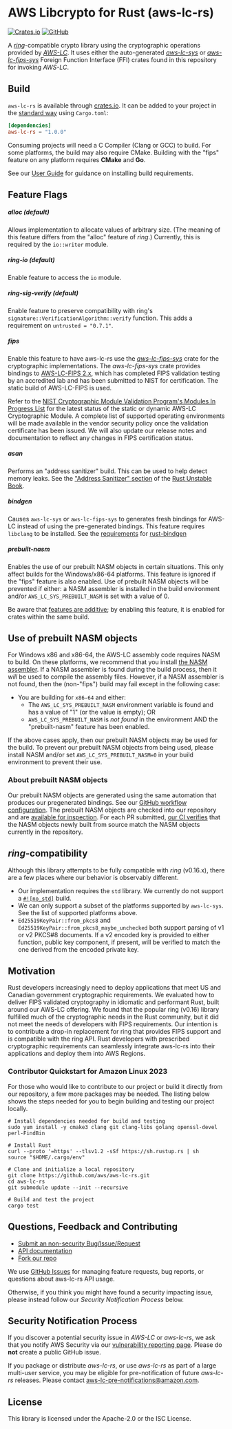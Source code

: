 # AWS Libcrypto for Rust (aws-lc-rs)

[![Crates.io](https://img.shields.io/crates/v/aws-lc-rs.svg)](https://crates.io/crates/aws-lc-rs)
[![GitHub](https://img.shields.io/badge/GitHub-aws%2Faws--lc--rs-blue)](https://github.com/aws/aws-lc-rs)

A [*ring*](https://github.com/briansmith/ring)-compatible crypto library using the cryptographic
operations provided by [*AWS-LC*](https://github.com/aws/aws-lc). It uses either the
auto-generated [*aws-lc-sys*](https://crates.io/crates/aws-lc-sys) or
[*aws-lc-fips-sys*](https://crates.io/crates/aws-lc-fips-sys)
Foreign Function Interface (FFI) crates found in this repository for invoking *AWS-LC*.

## Build

`aws-lc-rs` is available through [crates.io](https://crates.io/crates/aws-lc-rs). It can
be added to your project in the [standard way](https://doc.rust-lang.org/cargo/reference/specifying-dependencies.html)
using `Cargo.toml`:

```toml
[dependencies]
aws-lc-rs = "1.0.0"
```

Consuming projects will need a C Compiler (Clang or GCC) to build.
For some platforms, the build may also require CMake.
Building with the "fips" feature on any platform requires **CMake** and **Go**.

See our [User Guide](https://aws.github.io/aws-lc-rs/) for guidance on installing build requirements.

## Feature Flags

##### alloc (default)

Allows implementation to allocate values of arbitrary size. (The meaning of this feature differs
from the "alloc" feature of *ring*.) Currently, this is required by the `io::writer` module.

##### ring-io (default)

Enable feature to access the  `io`  module.

##### ring-sig-verify (default)

Enable feature to preserve compatibility with ring's `signature::VerificationAlgorithm::verify`
function. This adds a requirement on `untrusted = "0.7.1"`.

##### fips

Enable this feature to have aws-lc-rs use the [*aws-lc-fips-sys*](https://crates.io/crates/aws-lc-fips-sys)
crate for the cryptographic implementations. The *aws-lc-fips-sys* crate provides bindings to
[AWS-LC-FIPS 2.x](https://github.com/aws/aws-lc/tree/fips-2022-11-02), which has completed
FIPS validation testing by an accredited lab and has been submitted to NIST for certification.
The static build of AWS-LC-FIPS is used.

Refer to the
[NIST Cryptographic Module Validation Program's Modules In Progress List](https://csrc.nist.gov/Projects/cryptographic-module-validation-program/modules-in-process/Modules-In-Process-List)
for the latest status of the static or dynamic AWS-LC Cryptographic Module. A complete list of supported operating
environments will be made available in the vendor security policy once the validation certificate has been issued. We
will also update our release notes
and documentation to reflect any changes in FIPS certification status.

##### asan

Performs an "address sanitizer" build. This can be used to help detect memory leaks. See the
["Address Sanitizer" section](https://doc.rust-lang.org/beta/unstable-book/compiler-flags/sanitizer.html#addresssanitizer)
of the [Rust Unstable Book](https://doc.rust-lang.org/beta/unstable-book/).

##### bindgen

Causes `aws-lc-sys` or `aws-lc-fips-sys` to generates fresh bindings for AWS-LC instead of using
the pre-generated bindings. This feature requires `libclang` to be installed. See the
[requirements](https://rust-lang.github.io/rust-bindgen/requirements.html)
for [rust-bindgen](https://github.com/rust-lang/rust-bindgen)

##### prebuilt-nasm

Enables the use of our prebuilt NASM objects in certain situations. This only affect builds for
the Windows/x86-64 platforms. This feature is ignored if the "fips" feature is also enabled.
Use of prebuilt NASM objects will be prevented if either:
a NASM assembler is installed in the build environment
and/or `AWS_LC_SYS_PREBUILT_NASM` is set with a value of 0.

Be aware that [features are additive](https://doc.rust-lang.org/cargo/reference/features.html#feature-unification);
by enabling this feature, it is enabled for crates within the same build.

## Use of prebuilt NASM objects

For Windows x86 and x86-64, the AWS-LC assembly code requires NASM to build. On these platforms,
we recommend that you install [the NASM assembler](https://www.nasm.us/). If a NASM assembler is
found during the build process, then it *will* be used to compile the assembly files. However,
if a NASM assembler is not found, then the (non-"fips") build may fail except in the following case:

* You are building for `x86-64` and either:
   * The `AWS_LC_SYS_PREBUILT_NASM` environment variable is found and has a value of "1" (or the value is empty); OR
   * `AWS_LC_SYS_PREBUILT_NASM` is *not found* in the environment AND the "prebuilt-nasm" feature has been enabled.

If the above cases apply, then our prebuilt NASM objects may be used for the build. To prevent our prebuilt NASM
objects from being used, please install NASM and/or set `AWS_LC_SYS_PREBUILT_NASM=0` in your build environment to prevent their use.

### About prebuilt NASM objects

Our prebuilt NASM objects are generated using the same automation that produces our pregenerated bindings. See our
[GitHub workflow configuration](https://github.com/aws/aws-lc-rs/blob/main/.github/workflows/sys-bindings-generator.yml).
The prebuilt NASM objects are checked into our repository
and are [available for inspection](https://github.com/aws/aws-lc-rs/tree/main/aws-lc-sys/builder/prebuilt-nasm).
For each PR submitted,
[our CI verifies](https://github.com/aws/aws-lc-rs/blob/8fb6869fc7bde92529a5cca40cf79513820984f7/.github/workflows/tests.yml#L209-L241)
that the NASM objects newly built from source match the NASM objects currently in the repository.

## *ring*-compatibility

Although this library attempts to be fully compatible with *ring* (v0.16.x), there are a few places where our
behavior is observably different.

* Our implementation requires the `std` library. We currently do not support a
  [`#![no_std]`](https://docs.rust-embedded.org/book/intro/no-std.html) build.
* We can only support a subset of the platforms supported by `aws-lc-sys`. See the list of
  supported platforms above.
* `Ed25519KeyPair::from_pkcs8` and `Ed25519KeyPair::from_pkcs8_maybe_unchecked` both support
  parsing of v1 or v2 PKCS#8 documents. If a v2 encoded key is provided to either function,
  public key component, if present, will be verified to match the one derived from the encoded
  private key.

## Motivation

Rust developers increasingly need to deploy applications that meet US and Canadian government
cryptographic requirements. We evaluated how to deliver FIPS validated cryptography in idiomatic
and performant Rust, built around our AWS-LC offering. We found that the popular ring (v0.16)
library fulfilled much of the cryptographic needs in the Rust community, but it did not meet the
needs of developers with FIPS requirements. Our intention is to contribute a drop-in replacement
for ring that provides FIPS support and is compatible with the ring API. Rust developers with
prescribed cryptographic requirements can seamlessly integrate aws-lc-rs into their applications
and deploy them into AWS Regions.

### Contributor Quickstart for Amazon Linux 2023

For those who would like to contribute to our project or build it directly from our repository,
a few more packages may be needed. The listing below shows the steps needed for you to begin
building and testing our project locally.

```shell
# Install dependencies needed for build and testing
sudo yum install -y cmake3 clang git clang-libs golang openssl-devel perl-FindBin

# Install Rust
curl --proto '=https' --tlsv1.2 -sSf https://sh.rustup.rs | sh
source "$HOME/.cargo/env"

# Clone and initialize a local repository
git clone https://github.com/aws/aws-lc-rs.git
cd aws-lc-rs
git submodule update --init --recursive

# Build and test the project
cargo test

```

## Questions, Feedback and Contributing

* [Submit an non-security Bug/Issue/Request](https://github.com/aws/aws-lc-rs/issues/new/choose)
* [API documentation](https://docs.rs/aws-lc-rs/)
* [Fork our repo](https://github.com/aws/aws-lc-rs/fork)

We use [GitHub Issues](https://github.com/aws/aws-lc-rs/issues/new/choose) for managing feature requests, bug
reports, or questions about aws-lc-rs API usage.

Otherwise, if you think you might have found a security impacting issue, please instead
follow our *Security Notification Process* below.

## Security Notification Process

If you discover a potential security issue in *AWS-LC* or *aws-lc-rs*, we ask that you notify AWS
Security via our
[vulnerability reporting page](https://aws.amazon.com/security/vulnerability-reporting/).
Please do **not** create a public GitHub issue.

If you package or distribute *aws-lc-rs*, or use *aws-lc-rs* as part of a large multi-user service,
you may be eligible for pre-notification of future *aws-lc-rs* releases.
Please contact aws-lc-pre-notifications@amazon.com.

## License

This library is licensed under the Apache-2.0 or the ISC License.
